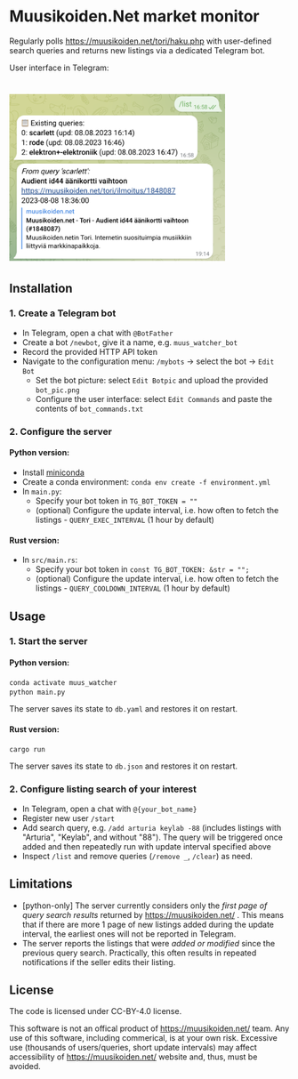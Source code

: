 # Muusikoiden.Net market monitor
Regularly polls https://muusikoiden.net/tori/haku.php with user-defined search queries and returns new listings via a dedicated Telegram bot.

User interface in Telegram:
# <img alt="UI in Telegram" src="readme_img.png" height="300">

## Installation
### 1. Create a Telegram bot
- In Telegram, open a chat with `@BotFather`
- Create a bot `/newbot`, give it a name, e.g. `muus_watcher_bot`
- Record the provided HTTP API token
- Navigate to the configuration menu: `/mybots` -> select the bot -> `Edit Bot`
  - Set the bot picture: select `Edit Botpic` and upload the provided `bot_pic.png`
  - Configure the user interface: select `Edit Commands` and paste the contents of `bot_commands.txt`
### 2. Configure the server
#### Python version:
- Install [miniconda](https://docs.conda.io/projects/miniconda/en/latest/)
- Create a conda environment: `conda env create -f environment.yml`
- In `main.py`:
  - Specify your bot token in `TG_BOT_TOKEN = ""`
  - (optional) Configure the update interval, i.e. how often to fetch the listings - `QUERY_EXEC_INTERVAL` (1 hour by default)
#### Rust version:
- In `src/main.rs`:
  - Specify your bot token in `const TG_BOT_TOKEN: &str = "";`
  - (optional) Configure the update interval, i.e. how often to fetch the listings - `QUERY_COOLDOWN_INTERVAL` (1 hour by default)

## Usage
### 1. Start the server
#### Python version:
```bash
conda activate muus_watcher
python main.py
```
The server saves its state to `db.yaml` and restores it on restart.
#### Rust version:
```bash
cargo run 
```
The server saves its state to `db.json` and restores it on restart.


### 2. Configure listing search of your interest
- In Telegram, open a chat with `@{your_bot_name}`
- Register new user `/start`
- Add search query, e.g. `/add arturia keylab -88` (includes listings with "Arturia", "Keylab", and without "88"). The query will be triggered once added and then repeatedly run with update interval specified above
- Inspect `/list` and remove queries (`/remove _`, `/clear`) as need.

## Limitations
- [python-only] The server currently considers only the _first page of query search results_ returned by https://muusikoiden.net/ . This means that if there are more 1 page of new listings added during the update interval, the earliest ones will not be reported in Telegram.
- The server reports the listings that were _added or modified_ since the previous query search. Practically, this often results in repeated notifications if the seller edits their listing.

## License

The code is licensed under CC-BY-4.0 license.

This software is not an offical product of https://muusikoiden.net/ team. Any use of this software, including commerical, is at your own risk. Excessive use (thousands of users/queries, short update intervals) may affect accessibility of https://muusikoiden.net/ website and, thus, must be avoided.
